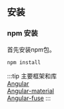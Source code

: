 ## 安装

### npm 安装

首先安装npm包。

```shell
npm install
```

:::tip
主要框架和库 <br>
[Angular](https://angular.cn/) <br>
[Angular-material](https://material.angular.io/) <br>
[Angular-fuse](http://fuse-angular-material.withinpixels.com/apps/dashboards/analytics)
:::
